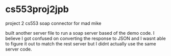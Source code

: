 # cs553proj2jpb
project 2 cs553
 soap connector for mad mike

 built another server file to run a soap server based of the demo code. I believe I got confused on converting the response to JSON and I wasnt able to figure it out to match the rest server but I didnt actually use the same server code.